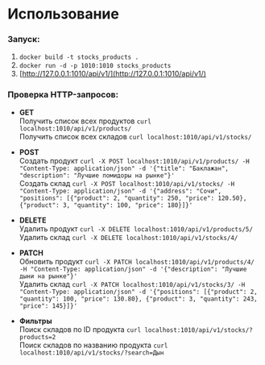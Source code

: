 # Использование

### Запуск:
1. ```docker build -t stocks_products .```
2. ```docker run -d -p 1010:1010 stocks_products```
3. [http://127.0.0.1:1010/api/v1/](http://127.0.0.1:1010/api/v1/)
### Проверка HTTP-запросов:
- **GET**  
Получить список всех продуктов ```curl localhost:1010/api/v1/products/```  
Получить список всех складов ```curl localhost:1010/api/v1/stocks/```


- **POST**  
Создать продукт ```curl -X POST localhost:1010/api/v1/products/ -H "Content-Type: application/json" -d '{"title": "Баклажан", "description": "Лучшие помидоры на рынке"}'```  
Создать склад ```curl -X POST localhost:1010/api/v1/stocks/ -H "Content-Type: application/json" -d '{"address": "Сочи", "positions": [{"product": 2, "quantity": 250, "price": 120.50}, {"product": 3, "quantity": 100, "price": 180}]}'``` 


- **DELETE**   
Удалить продукт ```curl -X DELETE localhost:1010/api/v1/products/5/```  
Удалить склад ```curl -X DELETE localhost:1010/api/v1/stocks/4/```


- **PATCH**  
Обновить продукт ```curl -X PATCH localhost:1010/api/v1/products/4/ -H "Content-Type: application/json" -d '{"description": "Лучшие дыни на рынке"}'```  
Удалить склад ```curl -X PATCH localhost:1010/api/v1/stocks/3/ -H "Content-Type: application/json" -d '{"positions": [{"product": 2, "quantity": 100, "price": 130.80}, {"product": 3, "quantity": 243, "price": 145}]}'```


- **Фильтры**   
Поиск складов по ID продукта ```curl localhost:1010/api/v1/stocks/?products=2```  
Поиск складов по названию продукта ```curl localhost:1010/api/v1/stocks/?search=Дын```
